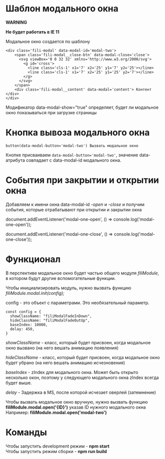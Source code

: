 # Шаблон модального окна

**WARNING**

**Не будет работать в IE 11**

Модальное окно создается по шаблону  

```
<div class='fili-modal' data-modal-id='modal-two'>  
    <span class='fili-modal__close-btn' data-modal-close='close'>
      <svg viewBox='0 0 32 32' xmlns='http://www.w3.org/2000/svg'>
        <g id='cross'>
          <line class='cls-1' x1='7' x2='25' y1='7' y2='25'></line>
          <line class='cls-1' x1='7' x2='25' y1='25' y2='7'></line>
        </g>
      </svg>
    </span>  
    <div class='fili-modal__content' data-modal='content'> Контент </div>  
</div>  
```
      
Модификатор data-modal-show="true" определяет, будет ли модальное окно показываться при загрузке страницы

# Кнопка вывоза модального окна
`button(data-modal-button='modal-two') Вызвать модальное окно`

Кнопке присваиваем `data-modal-button='modal-two'`, значение data-атрибута совпадает с data-modal-id модального окна.

# События при закрытии и открытии окна
Добавляем к имени окна data-modal-id *-open* и *-close* и получим события, которые отрабатывают
при открытии и закрытии окна

document.addEventListener('modal-one-open', () => console.log('modal-one-open'));

document.addEventListener('modal-one-close', () => console.log('modal-one-close'));

# Функционал
В перспективе модальное окно будет частью общего модуля *filiModule*, в котором будут другие вспомогательные функции.

Чтобы инициализировать модуль, нужно вызвать функцию
*filiModule.modal.init(config);*

config - это объект с параметрами. Это необязательный параметр.
```
const config = {
  showClassName: "filiModalFadeInDown",
  hideClassName: "filiModalFadeOutUp",
  baseIndex: 10000,
  delay: 450,
}
```
*showClassName* - класс, который будет присвоен, когда модальное окно вызвано (на него вешать анимацию появления)

*hideClassName* - класс, который будет присвоен, когда модальное окно будет убрано (на него вешать анимацию исчезновения)

*baseIndex* - zIndex для модального окна. Может быть открыто несколько окон, поэтому у следующего модального окна zIndex всегда будет выше.

*delay* - Задержка в MS, после которой исчезает оверлей (затемнение)

Чтобы вызвать модальное окно вручную, нужно вызвать функцию **filiModule.modal.open('{ID}')** указав ID нужного модального окна
Например: **filiModule.modal.open('modal-two')**


# Команды
Чтобы запустить development режим - **npm start**  
Чтобы запустить режим сборки - **npm run build**
